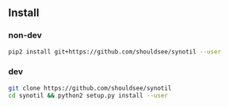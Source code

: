 ## Install

### non-dev

```bash
pip2 install git+https://github.com/shouldsee/synotil --user
```
### dev

```bash
git clone https://github.com/shouldsee/synotil
cd synotil && python2 setup.py install --user
```
